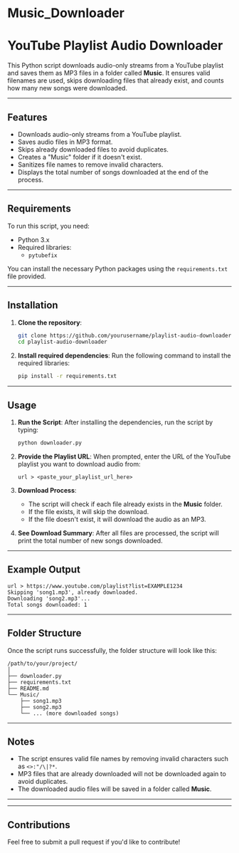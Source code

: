 # Music_Downloader


# YouTube Playlist Audio Downloader

This Python script downloads audio-only streams from a YouTube playlist and saves them as MP3 files in a folder called **Music**. It ensures valid filenames are used, skips downloading files that already exist, and counts how many new songs were downloaded.

---

## Features

- Downloads audio-only streams from a YouTube playlist.
- Saves audio files in MP3 format.
- Skips already downloaded files to avoid duplicates.
- Creates a "Music" folder if it doesn't exist.
- Sanitizes file names to remove invalid characters.
- Displays the total number of songs downloaded at the end of the process.

---

## Requirements

To run this script, you need:

- Python 3.x
- Required libraries:
  - `pytubefix`


You can install the necessary Python packages using the `requirements.txt` file provided.

---

## Installation

1. **Clone the repository**:
   ```bash
   git clone https://github.com/yourusername/playlist-audio-downloader.git
   cd playlist-audio-downloader
   ```

2. **Install required dependencies**:
   Run the following command to install the required libraries:

   ```bash
   pip install -r requirements.txt
   ```

---

## Usage

1. **Run the Script**:
   After installing the dependencies, run the script by typing:

   ```bash
   python downloader.py
   ```

2. **Provide the Playlist URL**:
   When prompted, enter the URL of the YouTube playlist you want to download audio from:

   ```
   url > <paste_your_playlist_url_here>
   ```

3. **Download Process**:
   - The script will check if each file already exists in the **Music** folder.
   - If the file exists, it will skip the download.
   - If the file doesn't exist, it will download the audio as an MP3.

4. **See Download Summary**:
   After all files are processed, the script will print the total number of new songs downloaded.

---

## Example Output

```
url > https://www.youtube.com/playlist?list=EXAMPLE1234
Skipping 'song1.mp3', already downloaded.
Downloading 'song2.mp3'...
Total songs downloaded: 1
```

---

## Folder Structure

Once the script runs successfully, the folder structure will look like this:

```
/path/to/your/project/
│
├── downloader.py
├── requirements.txt
├── README.md
└── Music/
    ├── song1.mp3
    ├── song2.mp3
    └── ... (more downloaded songs)
```

---

## Notes

- The script ensures valid file names by removing invalid characters such as `<>:"/\|?*`.
- MP3 files that are already downloaded will not be downloaded again to avoid duplicates.
- The downloaded audio files will be saved in a folder called **Music**.

---


---

## Contributions

Feel free to submit a pull request if you'd like to contribute!
